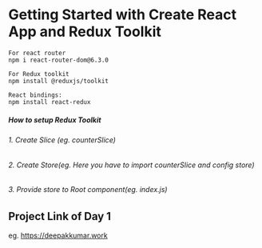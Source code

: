 # Getting Started with Create React App and Redux Toolkit

```
For react router
npm i react-router-dom@6.3.0

For Redux toolkit
npm install @reduxjs/toolkit

React bindings:
npm install react-redux

```

##### How to setup Redux Toolkit

###### 1. Create Slice (eg. counterSlice)
###### 2. Create Store(eg. Here you have to import counterSlice and config store)
###### 3. Provide store to Root component(eg. index.js)



## Project Link of Day 1

eg. https://deepakkumar.work
